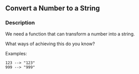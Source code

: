 ## Convert a Number to a String

### Description

We need a function that can transform a number into a string.

What ways of achieving this do you know?

Examples:

```
123 --> "123"
999 --> "999"
```